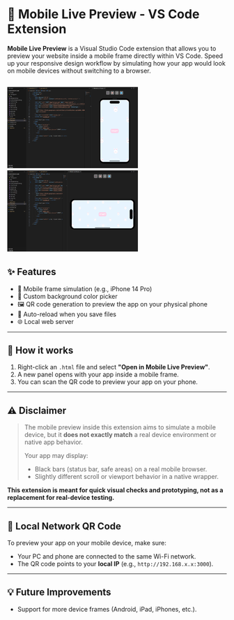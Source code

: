 # 📱 Mobile Live Preview - VS Code Extension

**Mobile Live Preview** is a Visual Studio Code extension that allows you to preview your website inside a mobile frame directly within VS Code. Speed up your responsive design workflow by simulating how your app would look on mobile devices without switching to a browser.

## <p> <img src="images/vertical.png" alt="iPhone preview vertical" width="300"/> <img src="images/horizontal.png" alt="iPhone preview horizontal" width="300"/> </p>

## ✨ Features

- 📱 Mobile frame simulation (e.g., iPhone 14 Pro)
- 🎨 Custom background color picker
- 🖼️ QR code generation to preview the app on your physical phone
- 🔄 Auto-reload when you save files
- 🌐 Local web server

---

## 🚀 How it works

1. Right-click an `.html` file and select **"Open in Mobile Live Preview"**.
2. A new panel opens with your app inside a mobile frame.
3. You can scan the QR code to preview your app on your phone.

---

## ⚠️ Disclaimer

> The mobile preview inside this extension aims to simulate a mobile device, but it **does not exactly match** a real device environment or native app behavior.
>
> Your app may display:
>
> - Black bars (status bar, safe areas) on a real mobile browser.
> - Slightly different scroll or viewport behavior in a native wrapper.

**This extension is meant for quick visual checks and prototyping, not as a replacement for real-device testing.**

---

## 📡 Local Network QR Code

To preview your app on your mobile device, make sure:

- Your PC and phone are connected to the same Wi-Fi network.
- The QR code points to your **local IP** (e.g., `http://192.168.x.x:3000`).

---

## 💡 Future Improvements

- Support for more device frames (Android, iPad, iPhones, etc.).
